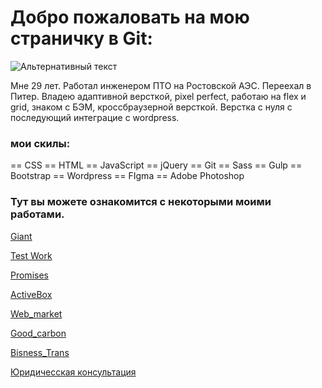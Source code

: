 # Добро пожаловать на мою страничку в Git:

![Альтернативный текст](https://sun9-15.userapi.com/zmo0OyjmhC7kbn_WJHpLOBNhMH3vlEblGao62g/Kw1SHLteaG8.jpg)

Мне 29 лет. Работал инженером ПТО на Ростовской АЭС. Переехал в Питер.
Владею адаптивной версткой, pixel perfect, работаю на flex и grid, знаком с БЭМ, кроссбраузерной версткой.
Верстка с нуля с последующий интеграцие с wordpress.

### мои скилы:

 == CSS == HTML == JavaScript == jQuery == Git == Sass == Gulp == Bootstrap == Wordpress == FIgma == Adobe Photoshop

### Тут вы можете ознакомится с некоторыми моими работами.

[Giant](https://lunyak.github.io/Giant "1")

[Test Work](https://lunyak.github.io/Test_work/ "2")

[Promises](https://lunyak.github.io/Love "9")

[ActiveBox](https://lunyak.github.io/ActiveBox "7")

[Web_market](https://lunyak.github.io/Web_market/ "4")

[Good_carbon](https://Lunyak.github.io/Carbon/ "5")

[Bisness_Trans](https://lunyak.github.io/Bisness_Trans/ "6")

[Юридичесская консультация](https://lunyak.github.io/lawyers "8")



